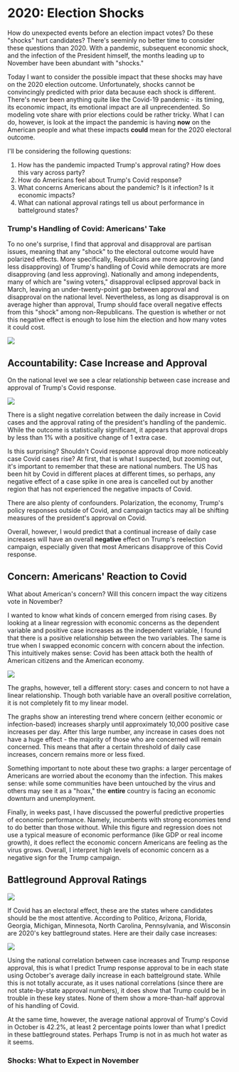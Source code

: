 # 2020: Election Shocks 
How do unexpected events before an election impact votes? Do these "shocks" hurt candidates? There's seeminly no better time to consider these questions than 2020. With a pandemic, subsequent economic shock, and the infection of the President himself, the months leading up to November have been abundant with "shocks." 

Today I want to consider the possible impact that these shocks may have on the 2020 election outcome. Unfortunately, shocks cannot be convincingly predicted with prior data because each shock is different. There's never been anything quite like the Covid-19 pandemic - its timing, its economic impact, its emotional impact are all unprecendented. So modeling vote share with prior elections could be rather tricky. What I can do, however, is look at the impact the pandemic is having **now** on the American people and what these impacts **could** mean for the 2020 electoral outcome. 

I'll be considering the following questions: 
1. How has the pandemic impacted Trump's approval rating? How does this vary across party?
2. How do Americans feel about Trump's Covid response? 
3. What concerns Americans about the pandemic? Is it infection? Is it economic impacts?
4. What can national approval ratings tell us about performance in battelground states? 

### Trump's Handling of Covid: Americans' Take 
To no one's surprise, I find that approval and disapproval are partisan issues, meaning that any "shock" to the electoral outcome would have polarized effects. More specifically, Republicans are more approving (and less disapproving) of Trump's handling of Covid while democrats are more disapproving (and less approving). Nationally and among independents, many of which are "swing voters," disapproval eclipsed approval back in March, leaving an under-twenty-point gap between approval and disapproval on the national level. Nevertheless, as long as disapproval is on average higher than approval, Trump should face overall negative effects from this "shock" among non-Republicans. The question is whether or not this negative effect is enough to lose him the election and how many votes it could cost. 

![](../images/case__app_plot.png)

## Accountability: Case Increase and Approval
On the national level we see a clear relationship between case increase and approval of Trump's Covid response. 

![](../images/plot_approval.png)

There is a slight negative correlation between the daily increase in Covid cases and the approval rating of the president's handling of the pandemic. While the outcome is statistically significant, it appears that approval drops by less than 1% with a positive change of 1 extra case. 

Is this surprising? Shouldn't Covid response approval drop more noticeably case Covid cases rise? At first, that is what I suspected, but zooming out, it's important to remember that these are national numbers. The US has been hit by Covid in different places at different times, so perhaps, any negative effect of a case spike in one area is cancelled out by another region that has not experienced the negative impacts of Covid. 

There are also plenty of confounders. Polarization, the economy, Trump's policy responses outside of Covid, and campaign tactics may all be shifting measures of the president's approval on Covid.

Overall, however, I would predict that a continual increase of daily case increases will have an overall **negative** effect on Trump's reelection campaign, especially given that most Americans disapprove of this Covid response. 

## Concern: Americans' Reaction to Covid 
What about American's concern? Will this concern impact the way citizens vote in November?

I wanted to know what kinds of concern emerged from rising cases. By looking at a linear regression with economic concerns as the dependent variable and positive case increases as the independent variable, I found that there is a positive relationship between the two variables. The same is true when I swapped economic concern with concern about the infection. This intuitively makes sense: Covid has been attack both the health of American citizens and the American economy. 

![](../images/plot_concern.png)

The graphs, however, tell a different story: cases and concern to not have a linear relationship. Though both variable have an overall positive correlation, it is not completely fit to my linear model. 

The graphs show an interesting trend where concern (either economic or infection-based) increases sharply until approximately 10,000 positive case increases per day. After this large number, any increase in cases does not have a huge effect - the majority of those who are concerned will remain concerned. This means that after a certain threshold of daily case increases, concern remains more or less fixed.

Something important to note about these two graphs: a larger percentage of Americans are worried about the economy than the infection. This makes sense: while some communities have been untouched by the virus and others may see it as a "hoax," the **entire** country is facing an economic downturn and unemployment. 

Finally, in weeks past, I have discussed the powerful predictive properties of economic performance. Namely, incumbents with strong economies tend to do better than those without. While this figure and regression does not use a typical measure of economic performance (like GDP or real income growth), it does reflect the economic concern Americans are feeling as the virus grows. Overall, I interpret high levels of economic concern as a negative sign for the Trump campaign. 

## Battleground Approval Ratings 

![](../images/gt_blog7.png)

If Covid has an electoral effect, these are the states where candidates should be the most attentive. According to Politico, Arizona, Florida, Georgia, Michigan, Minnesota, North Carolina, Pennsylvania, and Wisconsin are 2020's key battleground states. Here are their daily case increases: 

![](../images/case_plot.png)

Using the national correlation between case increases and Trump response approval, this is what I predict Trump response approval to be in each state using October's average daily increase in each battelground state. While this is not totally accurate, as it uses national correlations (since there are not state-by-state approval numbers), it does show that Trump could be in trouble in these key states. None of them show a more-than-half approval of his handling of Covid. 

At the same time, however, the average national approval of Trump's Covid in October is 42.2%, at least 2 percentage points lower than what I predict in these battleground states. Perhaps Trump is not in as much hot water as it seems. 

### Shocks: What to Expect in November 



